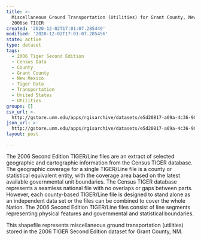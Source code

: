```yaml
---
title: >-
  Miscellaneous Ground Transportation (Utilities) for Grant County, New Mexico,
  2006se TIGER
created: '2020-12-02T17:01:07.285449'
modified: '2020-12-02T17:01:07.285456'
state: active
type: dataset
tags:
  - 2006 Tiger Second Edition
  - Census Data
  - County
  - Grant County
  - New Mexico
  - Tiger Data
  - Transportation
  - United States
  - Utilities
groups: []
csv_url: >-
  http://gstore.unm.edu/apps/rgisarchive/datasets/e5d20817-a09a-4c36-9010-00bafc092f1c/tgr2006se_gran_lkc.derived.csv
json_url: >-
  http://gstore.unm.edu/apps/rgisarchive/datasets/e5d20817-a09a-4c36-9010-00bafc092f1c/tgr2006se_gran_lkc.derived.json
layout: post

---
```

The 2006 Second Edition TIGER/Line files are an extract of selected geographic and cartographic information from the Census TIGER database.  The geographic coverage for a single TIGER/Line file is a county or statistical equivalent entity, with the coverage area based on the latest available governmental unit boundaries. The Census TIGER database represents a seamless national file with no overlaps or gaps between parts.  However, each county-based TIGER/Line file is designed to stand alone as an independent data set or the files can be combined to cover the whole Nation.  The 2006 Second Edition  TIGER/Line files consist of line segments representing physical features and governmental and statistical boundaries.  

This shapefile represents miscellaneous ground transportation (utilities) stored in the 2006 TIGER Second Edition dataset for Grant County, NM.
